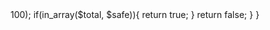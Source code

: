 <?php
    class Solution {

        /**
         * @param Integer $n
         * @return Boolean
         */
        function isHappy($n) {
            $safe = [1,7,10,13,19,23,28,31,28,31,32,44,49,68,70,79,82,86,91,94,97,100];
            $total = $n;
            do{
                $digits = str_split($total);
                $total = array_reduce($digits, function($val, $s){
                    $val += $s*$s;
                    return $val;
                }, 0);
            }while($total>100);
            if(in_array($total, $safe)){
                return true;
            }
            return false;
        }
    }
